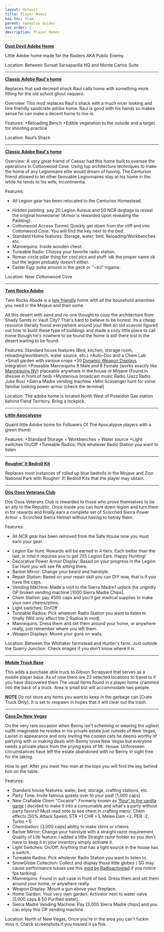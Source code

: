 ```yaml
---
layout: default
title: Player Homes
has_toc: true
parent: Gameplay Guides
nav_order: 1
description: Player Homes
---
```


**[Dust Devil Adobe Home](https://www.nexusmods.com/newvegas/mods/76098)**

Little Adobe home made for the Raiders AKA Public Enemy.

Location: Between Sunset Sarsaparilla HQ and Monte Carlos Suite



***



**[Classic Adobe Raul's home](https://www.nexusmods.com/newvegas/mods/75424)**

Replaces that sad decrepit shack Raul calls home with something more fitting for the old school ghoul vaquero.

Overview:
This mod replaces Raul's shack with a much nicer looking and lore friendly sandcrete adobe home. Raul is good with his hands so makes sense he can make a decent home to live in.

Features:
+Reloading Bench
+Edible vegetation to the outside and a target for shooting practice

Location: Raul’s Shack



***



**[Classic Adobe Raul's home](https://www.nexusmods.com/newvegas/mods/75424)**

Overview:
A very great friend of Caesar had this home built to oversee the operations in Cottonwood Cove. Using top architecture techniques to make the home of any Legionnaire elite would dream of having. The Centurion friend allowed to let other favorable Legionnaires stay at his home in the while he tends to his wife; Incontinentia. 

Features:
-  All Legion gear has been relocated to the Centurion Homestead.
+ Hidden painting: pay 20 Legion Aureus and 50 NCR dogtags to reveal the original homeowner
   (Armor is rewarded upon revealing the Painting).
+ Cottonwood Access Tunnel: Quickly get down from the cliff and into Cottonwood Cove. You will find the key next to the bed.
+ Standard Home features: Storage, water, bed, Reloading/Workbenches etc.
+ Mannequins: Inside wooden chest.
+ Tuneable Radio: Choose your favorite radio station.
+ Roman circle pillar thing for cool pics and stuff: idk the proper name ok but the legion probably doesn't either.
+ Easter Egg: poke around in the geck or "~tcl" ingame.

Location: Near Cottonwood Cove



***



**[Twin Rocks Adobe](https://www.nexusmods.com/newvegas/mods/75561?tab=description)**

Twin Rocks Abode is a [lore friendly](https://i.imgur.com/T22YM7y.jpg) home with all the household amenities you need in the Mojave and then some.

All this desert with sand and no one thought to copy the architecture from Shady Sands or Vault City? That's hard to believe to be honest. Its a cheap resource literally found everywhere around you! Well an old scavver figured out how to build these type of buildings and made a cozy little place to call home though he's nowhere to be found the home is still there lost in the desert waiting to be found.

Features:
Standard house features (Bed, kitchen, storage room, reloading/workbench, water source, etc.)
+Auto-Doc and a Chem Lab
+Small garden with various crops 
+20 [Dynamic Weapon Displays](https://www.nexusmods.com/newvegas/mods/73882) integration
+Poseable Mannequins 8 Male and 8 Female (works exactly like [Mannequins NV](https://www.nexusmods.com/newvegas/mods/38566)) placeable anywhere in the house or Mojave
(Found in dresser in front of bed)
+Mysterious broadcast music Radio (Jazz Radio Juke Box)
+Sierra Madre vending machine
+Mini Scavenger hunt for some familiar looking power armor (check the terminal)

Location: The adobe home is located North West of Poseidon Gas station behind Fiend Territory. Bring a lockpick.



***



**[Little Apocalypse](https://www.nexusmods.com/newvegas/mods/76100?tab=description)**

Quaint little Adobe home for Followers Of The Apocalypse players with a green thumb


Features:
+Standard Storage + Workbenches + Water source
+Light switches On/Off
+Tuneable Radios: Pick whatever Radio Station you want to listen



***



**[Roughin' It Bedroll Kit](https://www.nexusmods.com/newvegas/mods/68105?tab=description)**

Replaces most instances of rolled up blue bedrolls in the Mojave and Zion National Park with Roughin' It! Bedroll Kits that the player may obtain.



***



**[Dos Osos Veterans Club](https://www.nexusmods.com/newvegas/mods/76099)**

Dos Osos Veterans Club is rewarded to those who prove themselves to be an ally to the Republic. Once inside you can hunt down legion and turn them in for rewards and finally earn a complete set of Scorched Sierra Power Armor + Scorched Sierra Helmet without having to betray them.

Features:
-  All NCR gear has been removed from the Safe House now you must earn your gear.  
+ Legion Ear hunt: Rewards will be earned in 4 tiers. Each better than the last, in total it requires you to get 255 Legion Ears. Happy Hunting!
+ Decorative Power Armor Display: Based on your progress in the Legion Ear Hunt you will see PA sitting there.
+ Barber Mirror: Change your beard and hairstyle.
+ Repair Station: Based on your repair skill you can DIY now, that is if you have the caps.
+ Vending Machine: Made a visit to the Sierra Madre? unlock the ungodly OP broken vending machine [1000 Sierra Madre Chips].
+ Chem Station: pay 4500 caps and you'll get medical supplies to make your own chems/stims.
+ Light switches: On/Off 
+ Tuneable Radios: Pick whatever Radio Station you want to listen to finally (Will only affect the 2 Radios in mod).
+ Mannequins: Dress them and set them around your home, or anywhere really, just remember where you left them.
+ Weapon Displays: Mount your guns on walls.

Location:
Between the Whittaker farmstead and Hunter's farm. Just outside the Quarry Junction. Check images if you don't know where it is.



***



**[Mobile Truck Base](https://www.nexusmods.com/newvegas/mods/50978)**

This adds a purchase able truck to Gibson Scrapyard that serves as a mobile player
base. As of now there are 23 selected locations to travel to if you have discovered them
The usual items found in a player home crammed into the back of a truck. Area is small but will accommodate two people.

**NOTE**
Do not store any items you want to keep in the garbage can (Crate Truck Only). It is set to respawn in hopes that it will clear out the trash.



***



**[Casa De New Vegas](https://www.nexusmods.com/newvegas/mods/76101)**

On the very rare occasion when Benny isn't scheming or wearing the ugliest outfit imaginable he resides in his private estate just outside of New Vegas, Lavish in appearance and only inviting the coolest cats he deems worthy of partying with or making deals with Benny loves New Vegas but everyone needs a private place from the prying eyes of Mr. House. Unforeseen circumstances have left the estate abandoned with no Benny in sight free for the taking.

How to get:
After you meet Yes-man at the tops you will find the key behind him on the table. 

Features:
+ Standard house features: water, bed, storage, crafting stations, etc.
+ Party Time: Invite famous guests over to your pad! [1,000 caps]
+ New Craftable Chem "Cocaine": Formerly known as ['flour' in the vanilla game](https://fallout.fandom.com/wiki/%22Flour%22) I decided to make it into a consumable and what's a party       without party favors? Must read note to see chem in crafting menu.
   Chem effects [50% Attack Speed, STR +1 CHR +3, Melee Dam +2, PER -2, Turbo +1]
+ Chemstation: [3,000 caps] ability to make stims or chems.
+ Barber Mirror: Change your hairstyle with a straight razor requirement.
   Quality of Life feature: I added a little Straight razor holder so you don't have to keep it in your inventory simply activate it.
+ Light Switches: On/Off. Anything that has a light source in the house has a switch.
+ Tuneable Radios: Pick whatever Radio Station you want to listen to.
+ SnowGlobe Collection: Collect and display those little globes (
   SG may cause performance issues use this [mod by Radioactivelad](https://www.nexusmods.com/newvegas/mods/68339) if you notice fps tanking).
+ Mannequins: Found in suit case in front of bed. Dress them and set them around your home, or anywhere really.
+ Weapon Display: Mount a gun above your fireplace.
+ Home Garden: Your very own garden. Activator next to water valve [5,000 caps & 50 Purified water].
+ Sierra Madre Vending Machine: Pay [3,000 Sierra Madre chips] and you can enjoy this OP vending machine.

Location:
North of New Vegas, Once you're in the area you can't fuckin miss it. Check screenshots if you missed it ya fink.
